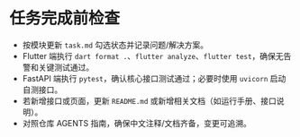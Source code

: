 # 任务完成前检查
- 按模块更新 `task.md` 勾选状态并记录问题/解决方案。
- Flutter 端执行 `dart format .`、`flutter analyze`、`flutter test`，确保无告警和关键测试通过。
- FastAPI 端执行 `pytest`，确认核心接口测试通过；必要时使用 `uvicorn` 启动自测接口。
- 若新增接口或页面，更新 `README.md` 或新增相关文档（如运行手册、接口说明）。
- 对照仓库 AGENTS 指南，确保中文注释/文档齐备，变更可追溯。